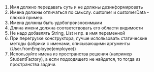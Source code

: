 1. Имя должно передавать суть и не должны дезинформировать
2. Имена должны отличаться по смыслу. customer и customerData - плохой пример.
3. Имена должны быть удобопроизносимыми
4. Длина имени должна соответствовать его области видимости
5. Не надо добавлять String, List и пр. в имя переменной
6. При перегрузке конструктора, лучше использовать статические методы фабрики с именами,
описывающими аргументы (User.fromEmployee(employee))
7. Используйте имена из пространства решения (например StudentFactory), а если подходящего
не найдется, то тогда из пространства задачи.